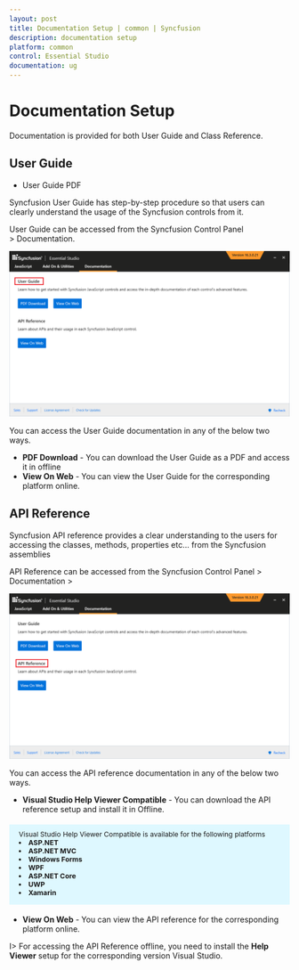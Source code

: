 ```yaml
---
layout: post
title: Documentation Setup | common | Syncfusion
description: documentation setup  
platform: common
control: Essential Studio
documentation: ug
---
```


# Documentation Setup  

Documentation is provided for both User Guide and Class Reference.


## User Guide

* User Guide PDF

Syncfusion User Guide has step-by-step procedure so that users can clearly understand the usage of the Syncfusion controls from it. 

 User Guide can be accessed from the Syncfusion Control Panel > Documentation.

![User Guide](Documentation-Setup_images/User-Guide_img1.png)


You can access the User Guide documentation in any of the below two ways.

* **PDF Download**  - You can download the User Guide as a PDF and access it in offline
* **View On Web** - You can view the User Guide for the corresponding platform online.

## API Reference

Syncfusion API reference provides a clear understanding to the users for accessing the classes, methods, properties etc... from the Syncfusion assemblies

API Reference can be accessed from the Syncfusion Control Panel > Documentation >

![API Reference](Documentation-Setup_images/Class-Reference_img1.png)


You can access the API reference documentation in any of the below two ways.

* **Visual Studio Help Viewer Compatible** - You can download the API reference setup and install it in Offline.
<style>
#license {
    font-size: .88em!important;
margin-top: 1.5em;     margin-bottom: 1.5em;
    background-color: #def8ff;
    padding: 10px 17px 14px;
}
</style>

<div id="license">
Visual Studio Help Viewer Compatible is available for the following platforms
	  <li><b>ASP.NET</b> </li>
	  <li><b>ASP.NET MVC</b> </li>
	  <li><b>Windows Forms</b> </li>
	  <li><b>WPF</b> </li>
	  <li><b>ASP.NET Core</b> </li>
	  <li><b>UWP</b> </li>
	  <li><b>Xamarin</b> </li>	  
</div>

* **View On Web**  - You can view the API reference for the corresponding platform online.

I> For accessing the API Reference offline, you need to install the **Help Viewer** setup for the corresponding version Visual Studio.